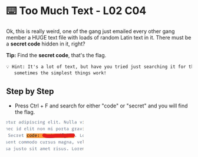 # ⌨️ Too Much Text - L02 C04

Ok, this is really weird, one of the gang just emailed every other gang member a HUGE text file with loads of random Latin text in it. There must be a **secret code** hidden in it, right?

**Tip:** Find the **secret code**, that's the flag.

```txt
💡 Hint: It's a lot of text, but have you tried just searching it for the words "secret" or "code" -
   sometimes the simplest things work!
```

## Step by Step

- Press Ctrl + F and search for either "code" or "secret" and you will find the flag.

![image of what the code will look like](/assets/toomuchtext1.jpg)
